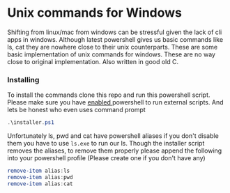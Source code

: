 # Unix commands for Windows

Shifting from linux/mac from windows can be stressful given the lack of cli apps in windows. Although latest powershell gives us basic commands like ls, cat they are nowhere close to their unix counterparts. These are some basic implementation of unix commands for windows. These are no way close to original implementation. Also written in good old C. 

### Installing

To install the commands clone this repo and run this powershell script. Please make sure you have <a href="https://stackoverflow.com/questions/58524451/how-to-run-powershell-script-from-ps1-file"> enabled </a> powershell to run external scripts. And lets be honest who even uses command prompt

```powershell
.\installer.ps1
```

Unfortunately ls, pwd and cat have powershell aliases if you don't disable them you have to use `ls.exe` to run our ls. Though the installer script removes the aliases, to remove them properly please append the following into your powershell profile (Please create one if you don't have any)

```powershell
remove-item alias:ls
remove-item alias:pwd
remove-item alias:cat
```